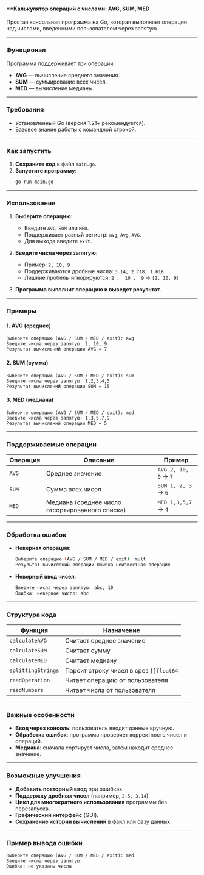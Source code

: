#### **Калькулятор операций с числами: AVG, SUM, MED

Простая консольная программа на Go, которая выполняет операции над числами, введенными пользователем через запятую.

---

### **Функционал**
Программа поддерживает три операции:
- **AVG** — вычисление среднего значения.
- **SUM** — суммирование всех чисел.
- **MED** — вычисление медианы.

---

### **Требования**
- Установленный Go (версия 1.21+ рекомендуется).
- Базовое знание работы с командной строкой.

---

### **Как запустить**
1. **Сохраните код** в файл `main.go`.
2. **Запустите программу**:
   ```bash
   go run main.go
   ```

---

### **Использование**
1. **Выберите операцию**:
   - Введите `AVG`, `SUM` или `MED`.
   - Поддерживает разный регистр: `avg`, `Avg`, `AVG`.
   - Для выхода введите `exit`.

2. **Введите числа через запятую**:
   - Пример: `2, 10, 9`
   - Поддерживаются дробные числа: `3.14, 2.718, 1.618`
   - Лишние пробелы игнорируются: ` 2 ,  10 ,  9 ` → `[2, 10, 9]`

3. **Программа выполнит операцию и выведет результат**.

---

### **Примеры**
#### **1. AVG (среднее)**
```
Выберите операцию (AVG / SUM / MED / exit): avg
Введите числа через запятую: 2, 10, 9
Результат вычислений операции AVG = 7
```

#### **2. SUM (сумма)**
```
Выберите операцию (AVG / SUM / MED / exit): sum
Введите числа через запятую: 1,2,3,4,5
Результат вычислений операции SUM = 15
```

#### **3. MED (медиана)**
```
Выберите операцию (AVG / SUM / MED / exit): med
Введите числа через запятую: 1,3,5,7,9
Результат вычислений операции MED = 5
```

---

### **Поддерживаемые операции**
| Операция | Описание | Пример |
|---------|----------|--------|
| `AVG`   | Среднее значение | `AVG 2, 10, 9` → `7` |
| `SUM`   | Сумма всех чисел | `SUM 1, 2, 3` → `6` |
| `MED`   | Медиана (среднее число отсортированного списка) | `MED 1,3,5,7` → `4` |

---

### **Обработка ошибок**
- **Неверная операция**:
  ```bash
  Выберите операцию (AVG / SUM / MED / exit): mult
  Результат вычислений операции Ошибка неизвестная операция
  ```
- **Неверный ввод чисел**:
  ```bash
  Введите числа через запятую: abc, 10
  Ошибка: неверное число: abc
  ```

---

### **Структура кода**
| Функция | Назначение |
|---------|------------|
| `calculateAVG` | Считает среднее значение |
| `calculateSUM` | Считает сумму |
| `calculateMED` | Считает медиану |
| `splittingStrings` | Парсит строку чисел в срез `[]float64` |
| `readOperation` | Читает операцию от пользователя |
| `readNumbers` | Читает числа от пользователя |

---

### **Важные особенности**
- **Ввод через консоль**: пользователь вводит данные вручную.
- **Обработка ошибок**: программа проверяет корректность чисел и операций.
- **Медиана**: сначала сортирует числа, затем находит среднее значение.

---

### **Возможные улучшения**
- **Добавить повторный ввод** при ошибках.
- **Поддержку дробных чисел** (например, `2.5, 3.14`).
- **Цикл для многократного использования** программы без перезапуска.
- **Графический интерфейс** (GUI).
- **Сохранение истории вычислений** в файл или базу данных.

---

### **Пример вывода ошибки**
```
Выберите операцию (AVG / SUM / MED / exit): med
Введите числа через запятую: 
Ошибка: не указаны числа
